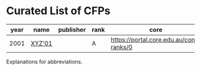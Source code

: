 # Curated List of CFPs
<!-- events -->
| year | name | publisher | rank | core | scope | short | full | format | cfp | country |
| --- | --- | --- | --- | --- | --- | --- | --- | --- | --- | --- |
| 2001 | [XYZ'01](https://conf.researchr.org/series/xyz) | | A | <https://portal.core.edu.au/conf-ranks/0> | PL | 9 | 99 | 3C | 2001-01-01 | Pacific Ocean |

<!-- events -->
Explanations for abbreviations.

